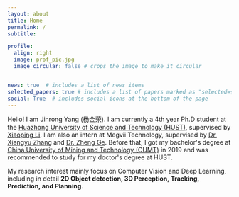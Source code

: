 ```yaml
---
layout: about
title: Home
permalink: /
subtitle: 

profile:
  align: right
  image: prof_pic.jpg
  image_circular: false # crops the image to make it circular


news: true  # includes a list of news items
selected_papers: true # includes a list of papers marked as "selected={true}"
social: True  # includes social icons at the bottom of the page
---
```


Hello! I am Jinrong Yang (杨金荣). I am currently a 4th year Ph.D student at the [Huazhong University of Science and Technology (HUST)](https://www.hust.edu.cn), supervised by [Xiaoping Li](http://mse.hust.edu.cn/info/1143/1374.htm). I am also an intern at Megvii Technology, supervised by [Dr. Xiangyu Zhang](https://scholar.google.com/citations?user=yuB-cfoAAAAJ&hl=zh-CN) and [Dr. Zheng Ge](https://scholar.google.com/citations?user=hJ-VrrIAAAAJ). Before that, I got my bachelor's degree at [China University of Mining and Technology (CUMT)](http://www.cumt.edu.cn/) in 2019 and was recommended to study for my doctor's degree at HUST.

My research interest mainly focus on Computer Vision and Deep Learning, including in detail **2D Object detection, 3D Perception, Tracking, Prediction, and Planning**.
